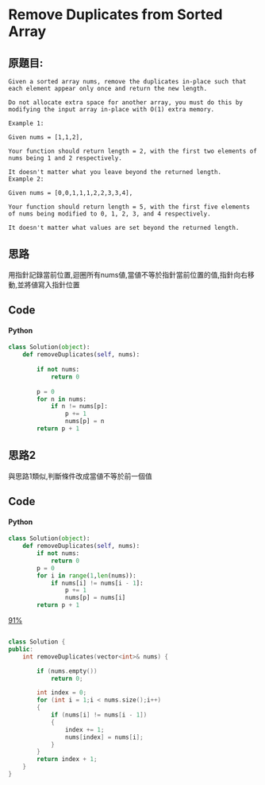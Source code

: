 # Remove Duplicates from Sorted Array

## 原題目:
```
Given a sorted array nums, remove the duplicates in-place such that each element appear only once and return the new length.

Do not allocate extra space for another array, you must do this by modifying the input array in-place with O(1) extra memory.

Example 1:

Given nums = [1,1,2],

Your function should return length = 2, with the first two elements of nums being 1 and 2 respectively.

It doesn't matter what you leave beyond the returned length.
Example 2:

Given nums = [0,0,1,1,1,2,2,3,3,4],

Your function should return length = 5, with the first five elements of nums being modified to 0, 1, 2, 3, and 4 respectively.

It doesn't matter what values are set beyond the returned length.
```

## 思路
用指針記錄當前位置,迴圈所有nums値,當値不等於指針當前位置的值,指針向右移動,並將値寫入指針位置

## Code

#### Python

```python
class Solution(object):
    def removeDuplicates(self, nums):
        
        if not nums:
            return 0
        
        p = 0
        for n in nums:
            if n != nums[p]:
                p += 1
                nums[p] = n
        return p + 1
```
## 思路2
與思路1類似,判斷條件改成當値不等於前一個值

## Code

#### Python

```python
class Solution(object):
    def removeDuplicates(self, nums):
        if not nums:
            return 0        
        p = 0
        for i in range(1,len(nums)):
            if nums[i] != nums[i - 1]:
                p += 1
                nums[p] = nums[i]
        return p + 1
```

<a href = "https://leetcode.com/submissions/detail/567077338/">91%</a>

```c++

class Solution {
public:
    int removeDuplicates(vector<int>& nums) {

        if (nums.empty())
            return 0;        

        int index = 0;
        for (int i = 1;i < nums.size();i++)
        {
            if (nums[i] != nums[i - 1])
            {
                index += 1;
                nums[index] = nums[i]; 
            }
        }   
        return index + 1;
    }
}





```




